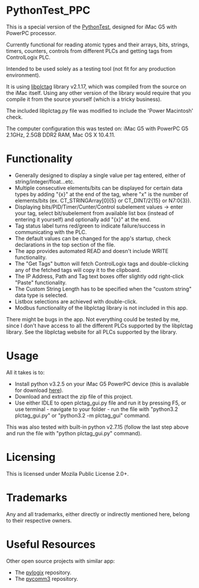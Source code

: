 # PythonTest_PPC
This is a special version of the [PythonTest](https://github.com/GitHubDragonFly/PythonTest), designed for iMac G5 with PowerPC processor.

Currently functional for reading atomic types and their arrays, bits, strings, timers, counters, controls from different PLCs and getting tags from ControlLogix PLC.

Intended to be used solely as a testing tool (not fit for any production environment).

It is using [libplctag](https://github.com/libplctag/libplctag) library v2.1.17, which was compiled from the source on the iMac itself.
Using any other version of the library would require that you compile it from the source yourself (which is a tricky business).

The included libplctag.py file was modified to include the 'Power Macintosh' check.

The computer configuration this was tested on: iMac G5 with PowerPC G5 2.1GHz, 2.5GB DDR2 RAM, Mac OS X 10.4.11.

# Functionality
- Generally designed to display a single value per tag entered, either of string/integer/float...etc.
- Multiple consecutive elements/bits can be displayed for certain data types by adding "{x}" at the end of the tag, where "x" is the number of elements/bits (ex. CT_STRINGArray[0]{5} or CT_DINT/2{15} or N7:0{3}).
- Displaying bits/PID/Timer/Cunter/Control subelement values -> enter your tag, select bit/subelement from available list box (instead of entering it yourself) and optionally add "{x}" at the end.
- Tag status label turns red/green to indicate failure/success in communicating with the PLC. 
- The default values can be changed for the app's startup, check declarations in the top section of the file.
- The app provides automated READ and doesn't include WRITE functionality.
- The "Get Tags" button will fetch ControlLogix tags and double-clicking any of the fetched tags will copy it to the clipboard.
- The IP Address, Path and Tag text boxes offer slightly odd right-click "Paste" functionality.
- The Custom String Length has to be specified when the "custom string" data type is selected.
- Listbox selections are achieved with double-click.
- Modbus functionality of the libplctag library is not included in this app.

There might be bugs in the app. Not everything could be tested by me, since I don't have access to all the different PLCs supported by the libplctag library.
See the libplctag website for all PLCs supported by the library.

# Usage

All it takes is to:

- Install python v3.2.5 on your iMac G5 PowerPC device (this is available for download [here](https://www.python.org/downloads/mac-osx/)).
- Download and extract the zip file of this project.
- Use either IDLE to open plctag_gui.py file and run it by pressing F5, or use terminal - navigate to your folder - run the file with "python3.2 plctag_gui.py" or "python3.2 -m plctag_gui" command.

This was also tested with built-in python v2.7.15 (follow the last step above and run the file with "python plctag_gui.py" command).

# Licensing
This is licensed under Mozila Public License 2.0+.

# Trademarks
Any and all trademarks, either directly or indirectly mentioned here, belong to their respective owners.

# Useful Resources
Other open source projects with similar app:
- The [pylogix](https://github.com/dmroeder/pylogix) repository.
- The [pycomm3](https://github.com/ottowayi/pycomm3) repository.
